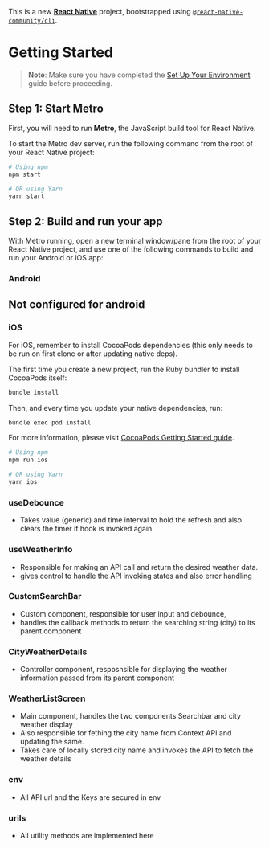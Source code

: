 This is a new [**React Native**](https://reactnative.dev) project, bootstrapped using [`@react-native-community/cli`](https://github.com/react-native-community/cli).

# Getting Started

> **Note**: Make sure you have completed the [Set Up Your Environment](https://reactnative.dev/docs/set-up-your-environment) guide before proceeding.

## Step 1: Start Metro

First, you will need to run **Metro**, the JavaScript build tool for React Native.

To start the Metro dev server, run the following command from the root of your React Native project:

```sh
# Using npm
npm start

# OR using Yarn
yarn start
```

## Step 2: Build and run your app

With Metro running, open a new terminal window/pane from the root of your React Native project, and use one of the following commands to build and run your Android or iOS app:

### Android

## Not configured for android
<!-- ```sh
# Using npm
npm run android

# OR using Yarn
yarn android
``` -->

### iOS

For iOS, remember to install CocoaPods dependencies (this only needs to be run on first clone or after updating native deps).

The first time you create a new project, run the Ruby bundler to install CocoaPods itself:

```sh
bundle install
```

Then, and every time you update your native dependencies, run:

```sh
bundle exec pod install
```

For more information, please visit [CocoaPods Getting Started guide](https://guides.cocoapods.org/using/getting-started.html).

```sh
# Using npm
npm run ios

# OR using Yarn
yarn ios
```

### useDebounce 
 - Takes value (generic) and time interval to hold the refresh and also clears the timer if hook is invoked again.

### useWeatherInfo 
 - Responsible for making an API call and return the desired weather data.
 - gives control to handle the API invoking states and also error handling

 ### CustomSearchBar
 - Custom component, responsible for user input and debounce, 
 - handles the callback methods to return the searching string (city) to its parent component

### CityWeatherDetails
- Controller component, resposnsible for displaying the weather information passed from its parent component

 ### WeatherListScreen
- Main component, handles the two components Searchbar and city weather display 
- Also responsible for fething the city name from Context API and updating the same.
- Takes care of locally stored city name and invokes the API to fetch the weather details

### env 
- All API url and the Keys are secured in env

### urils
- All utility methods are implemented here
